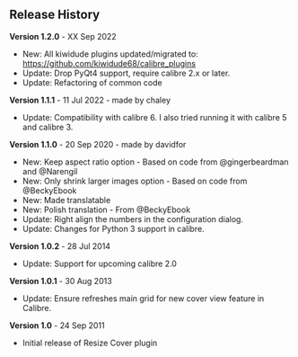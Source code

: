 ## Release History

**Version 1.2.0** - XX Sep 2022
- New: All kiwidude plugins updated/migrated to: https://github.com/kiwidude68/calibre_plugins
- Update: Drop PyQt4 support, require calibre 2.x or later.
- Update: Refactoring of common code

**Version 1.1.1** - 11 Jul 2022 - made by chaley
- Update: Compatibility with calibre 6. I also tried running it with calibre 5 and calibre 3.

**Version 1.1.0** - 20 Sep 2020 - made by davidfor
- New: Keep aspect ratio option - Based on code from @gingerbeardman and @Narengil
- New: Only shrink larger images option - Based on code from @BeckyEbook
- New: Made translatable
- New: Polish translation - From @BeckyEbook
- Update: Right align the numbers in the configuration dialog.
- Update: Changes for Python 3 support in calibre.

**Version 1.0.2** - 28 Jul 2014
- Update: Support for upcoming calibre 2.0

**Version 1.0.1** - 30 Aug 2013
- Update: Ensure refreshes main grid for new cover view feature in Calibre.

**Version 1.0** - 24 Sep 2011
- Initial release of Resize Cover plugin
